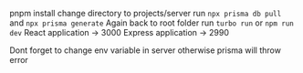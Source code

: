 pnpm install
change directory to  projects/server
run `npx prisma db pull`  and `npx prisma generate`
Again back to root folder
run `turbo run` or `npm run dev`
React application -> 3000
Express application -> 2990

Dont forget to change env variable in server otherwise prisma will throw error